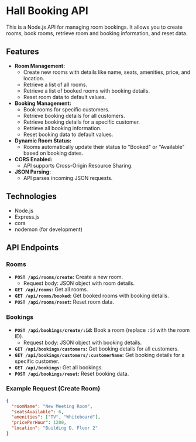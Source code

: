 # Hall Booking API

This is a Node.js API for managing room bookings. It allows you to create rooms, book rooms, retrieve room and booking information, and reset data.

## Features

* **Room Management:**
    * Create new rooms with details like name, seats, amenities, price, and location.
    * Retrieve a list of all rooms.
    * Retrieve a list of booked rooms with booking details.
    * Reset room data to default values.
* **Booking Management:**
    * Book rooms for specific customers.
    * Retrieve booking details for all customers.
    * Retrieve booking details for a specific customer.
    * Retrieve all booking information.
    * Reset booking data to default values.
* **Dynamic Room Status:**
    * Rooms automatically update their status to "Booked" or "Available" based on booking dates.
* **CORS Enabled:**
    * API supports Cross-Origin Resource Sharing.
* **JSON Parsing:**
    * API parses incoming JSON requests.

## Technologies

* Node.js
* Express.js
* cors
* nodemon (for development)

## API Endpoints

### Rooms

* **`POST /api/rooms/create`:** Create a new room.
    * Request body: JSON object with room details.
* **`GET /api/rooms`:** Get all rooms.
* **`GET /api/rooms/booked`:** Get booked rooms with booking details.
* **`POST /api/rooms/reset`:** Reset room data.

### Bookings

* **`POST /api/bookings/create/:id`:** Book a room (replace `:id` with the room ID).
    * Request body: JSON object with booking details.
* **`GET /api/bookings/customers`:** Get booking details for all customers.
* **`GET /api/bookings/customers/:customerName`:** Get booking details for a specific customer.
* **`GET /api/bookings`:** Get all bookings.
* **`POST /api/bookings/reset`:** Reset booking data.

### Example Request (Create Room)

```json
{
  "roomName": "New Meeting Room",
  "seatsAvailable": 6,
  "amenities": ["TV", "Whiteboard"],
  "pricePerHour": 1200,
  "location": "Building D, Floor 2"
}
